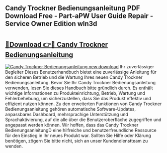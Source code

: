 ## Candy Trockner Bedienungsanleitung PDF Download Free - Part-aPW User Guide Repair - Service Owner Edition wln3d

# <h2><a href="http://df4b358.blite.top/?on=Candy+Trockner+Bedienungsanleitung">🔗Download 👉🔴 Candy Trockner Bedienungsanleitung</a></h2>

[![Candy Trockner Bedienungsanleitung new download](https://i.imgur.com/lujVjoI.png)](http://df4b358.blite.top/?on=Candy+Trockner+Bedienungsanleitung)
Ihr zuverlässiger Begleiter Dieses Benutzerhandbuch bietet eine zuverlässige Anleitung für den sicheren Betrieb und die Wartung Ihres neuen Candy Trockner Bedienungsanleitung. Bevor Sie Ihr Candy Trockner Bedienungsanleitung verwenden, lesen Sie dieses Handbuch bitte gründlich durch. Es enthält wichtige Informationen zu Produkteinrichtung, Betrieb, Wartung und Fehlerbehebung, um sicherzustellen, dass Sie das Produkt effektiv und effizient nutzen können. Zu den erweiterten Funktionen von Candy Trockner Bedienungsanleitung gehören automatische Software-Updates, anpassbares Dashboard, mehrsprachige Unterstützung und Sprachaktivierung, auf die alle über die Benutzeroberfläche zugegriffen und angepasst werden können. Wir hoffen, dass das Candy Trockner BedienungsanleitungD eine hilfreiche und benutzerfreundliche Ressource für den Einstieg in Ihr neues Produkt war. Sollten Sie Hilfe oder Klärung benötigen, zögern Sie bitte nicht, sich an unser Kundendienstteam zu wenden.
